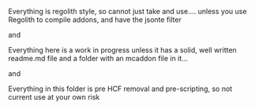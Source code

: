 Everything is regolith style, so cannot just take and use.... 
unless you use Regolith to compile addons, and have the jsonte filter

and

Everything here is a work in progress unless it has a solid, 
well written readme.md file and a folder with an mcaddon file in it... 

and

Everything in this folder is pre HCF removal and pre-scripting, so not current
use at your own risk

